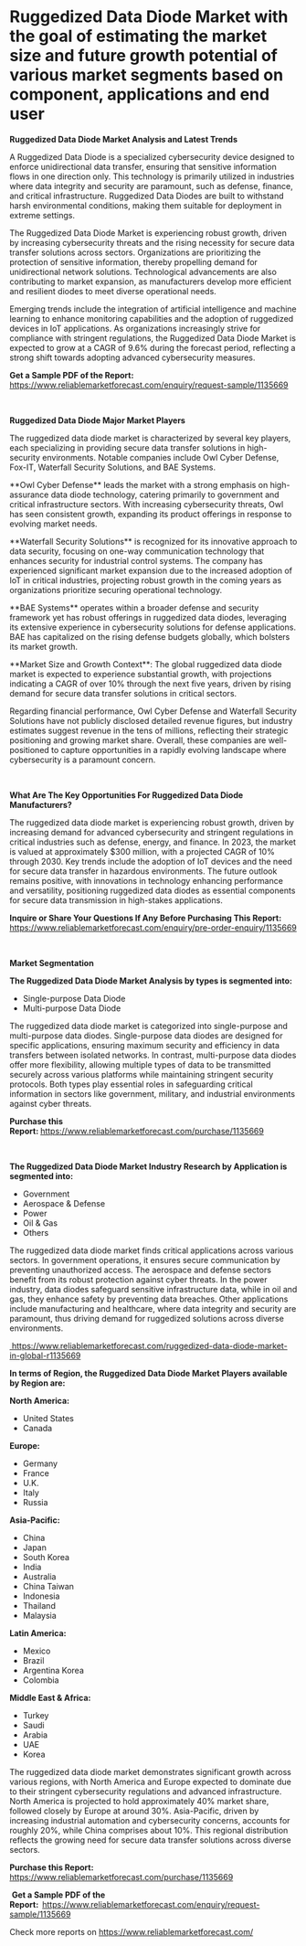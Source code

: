<p><h1>Ruggedized Data Diode Market with the goal of estimating the market size and future growth potential of various market segments based on component, applications and end user</h1></p><p><strong>Ruggedized Data Diode Market Analysis and Latest Trends</strong></p>
<p><p>A Ruggedized Data Diode is a specialized cybersecurity device designed to enforce unidirectional data transfer, ensuring that sensitive information flows in one direction only. This technology is primarily utilized in industries where data integrity and security are paramount, such as defense, finance, and critical infrastructure. Ruggedized Data Diodes are built to withstand harsh environmental conditions, making them suitable for deployment in extreme settings.</p><p>The Ruggedized Data Diode Market is experiencing robust growth, driven by increasing cybersecurity threats and the rising necessity for secure data transfer solutions across sectors. Organizations are prioritizing the protection of sensitive information, thereby propelling demand for unidirectional network solutions. Technological advancements are also contributing to market expansion, as manufacturers develop more efficient and resilient diodes to meet diverse operational needs.</p><p>Emerging trends include the integration of artificial intelligence and machine learning to enhance monitoring capabilities and the adoption of ruggedized devices in IoT applications. As organizations increasingly strive for compliance with stringent regulations, the Ruggedized Data Diode Market is expected to grow at a CAGR of 9.6% during the forecast period, reflecting a strong shift towards adopting advanced cybersecurity measures.</p></p>
<p><strong>Get a Sample PDF of the Report:&nbsp;</strong> <a href="https://www.reliablemarketforecast.com/enquiry/request-sample/1135669?utm_campaign=3327&utm_medium=2&utm_source=Github&utm_content=ia&utm_term=25032025&utm_id=ruggedized-data-diode">https://www.reliablemarketforecast.com/enquiry/request-sample/1135669</a></p>
<p>&nbsp;</p>
<p><strong>Ruggedized Data Diode Major Market Players</strong></p>
<p><p>The ruggedized data diode market is characterized by several key players, each specializing in providing secure data transfer solutions in high-security environments. Notable companies include Owl Cyber Defense, Fox-IT, Waterfall Security Solutions, and BAE Systems.</p><p>**Owl Cyber Defense** leads the market with a strong emphasis on high-assurance data diode technology, catering primarily to government and critical infrastructure sectors. With increasing cybersecurity threats, Owl has seen consistent growth, expanding its product offerings in response to evolving market needs.</p><p>**Waterfall Security Solutions** is recognized for its innovative approach to data security, focusing on one-way communication technology that enhances security for industrial control systems. The company has experienced significant market expansion due to the increased adoption of IoT in critical industries, projecting robust growth in the coming years as organizations prioritize securing operational technology.</p><p>**BAE Systems** operates within a broader defense and security framework yet has robust offerings in ruggedized data diodes, leveraging its extensive experience in cybersecurity solutions for defense applications. BAE has capitalized on the rising defense budgets globally, which bolsters its market growth.</p><p>**Market Size and Growth Context**: The global ruggedized data diode market is expected to experience substantial growth, with projections indicating a CAGR of over 10% through the next five years, driven by rising demand for secure data transfer solutions in critical sectors.</p><p>Regarding financial performance, Owl Cyber Defense and Waterfall Security Solutions have not publicly disclosed detailed revenue figures, but industry estimates suggest revenue in the tens of millions, reflecting their strategic positioning and growing market share. Overall, these companies are well-positioned to capture opportunities in a rapidly evolving landscape where cybersecurity is a paramount concern.</p></p>
<p>&nbsp;</p>
<p><strong>What Are The Key Opportunities For Ruggedized Data Diode Manufacturers?</strong></p>
<p><p>The ruggedized data diode market is experiencing robust growth, driven by increasing demand for advanced cybersecurity and stringent regulations in critical industries such as defense, energy, and finance. In 2023, the market is valued at approximately $300 million, with a projected CAGR of 10% through 2030. Key trends include the adoption of IoT devices and the need for secure data transfer in hazardous environments. The future outlook remains positive, with innovations in technology enhancing performance and versatility, positioning ruggedized data diodes as essential components for secure data transmission in high-stakes applications.</p></p>
<p><strong>Inquire or Share Your Questions If Any Before Purchasing This Report:</strong> <a href="https://www.reliablemarketforecast.com/enquiry/pre-order-enquiry/1135669?utm_campaign=3327&utm_medium=2&utm_source=Github&utm_content=ia&utm_term=25032025&utm_id=ruggedized-data-diode">https://www.reliablemarketforecast.com/enquiry/pre-order-enquiry/1135669</a></p>
<p>&nbsp;</p>
<p><strong>Market Segmentation</strong></p>
<p><strong>The Ruggedized Data Diode Market Analysis by types is segmented into:</strong></p>
<p><ul><li>Single-purpose Data Diode</li><li>Multi-purpose Data Diode</li></ul></p>
<p><p>The ruggedized data diode market is categorized into single-purpose and multi-purpose data diodes. Single-purpose data diodes are designed for specific applications, ensuring maximum security and efficiency in data transfers between isolated networks. In contrast, multi-purpose data diodes offer more flexibility, allowing multiple types of data to be transmitted securely across various platforms while maintaining stringent security protocols. Both types play essential roles in safeguarding critical information in sectors like government, military, and industrial environments against cyber threats.</p></p>
<p><strong>Purchase this Report:&nbsp;</strong><a href="https://www.reliablemarketforecast.com/purchase/1135669?utm_campaign=3327&utm_medium=2&utm_source=Github&utm_content=ia&utm_term=25032025&utm_id=ruggedized-data-diode">https://www.reliablemarketforecast.com/purchase/1135669</a></p>
<p>&nbsp;</p>
<p><strong>The Ruggedized Data Diode Market Industry Research by Application is segmented into:</strong></p>
<p><ul><li>Government</li><li>Aerospace & Defense</li><li>Power</li><li>Oil & Gas</li><li>Others</li></ul></p>
<p><p>The ruggedized data diode market finds critical applications across various sectors. In government operations, it ensures secure communication by preventing unauthorized access. The aerospace and defense sectors benefit from its robust protection against cyber threats. In the power industry, data diodes safeguard sensitive infrastructure data, while in oil and gas, they enhance safety by preventing data breaches. Other applications include manufacturing and healthcare, where data integrity and security are paramount, thus driving demand for ruggedized solutions across diverse environments.</p></p>
<p><a href="https://www.reliablemarketforecast.com/ruggedized-data-diode-market-in-global-r1135669?utm_campaign=3327&utm_medium=2&utm_source=Github&utm_content=ia&utm_term=25032025&utm_id=ruggedized-data-diode">&nbsp;https://www.reliablemarketforecast.com/ruggedized-data-diode-market-in-global-r1135669</a></p>
<p><strong>In terms of Region, the Ruggedized Data Diode Market Players available by Region are:</strong></p>
<p>
    <p> <strong> North America: </strong>
        <ul>
            <li>United States</li>
            <li>Canada</li>
        </ul>
        </p> 
    <p> <strong> Europe: </strong>
        <ul>
            <li>Germany</li>
            <li>France</li>
            <li>U.K.</li>
            <li>Italy</li>
            <li>Russia</li>
        </ul>
        </p> 
    <p> <strong> Asia-Pacific: </strong>
        <ul>
            <li>China</li>
            <li>Japan</li>
            <li>South Korea</li>
            <li>India</li>
            <li>Australia</li>
            <li>China Taiwan</li>
            <li>Indonesia</li>
            <li>Thailand</li>
            <li>Malaysia</li>
        </ul>
        </p> 
    <p> <strong> Latin America: </strong>
        <ul>
            <li>Mexico</li>
            <li>Brazil</li>
            <li>Argentina Korea</li>
            <li>Colombia</li>
        </ul>
        </p> 
    <p> <strong> Middle East & Africa: </strong>
        <ul>
            <li>Turkey</li>
            <li>Saudi</li>
            <li>Arabia</li>
            <li>UAE</li>
            <li>Korea</li>
        </ul>
    </p>
    </p>
<p><p>The ruggedized data diode market demonstrates significant growth across various regions, with North America and Europe expected to dominate due to their stringent cybersecurity regulations and advanced infrastructure. North America is projected to hold approximately 40% market share, followed closely by Europe at around 30%. Asia-Pacific, driven by increasing industrial automation and cybersecurity concerns, accounts for roughly 20%, while China comprises about 10%. This regional distribution reflects the growing need for secure data transfer solutions across diverse sectors.</p></p>
<p><strong>Purchase this Report: </strong><a href="https://www.reliablemarketforecast.com/purchase/1135669?utm_campaign=3327&utm_medium=2&utm_source=Github&utm_content=ia&utm_term=25032025&utm_id=ruggedized-data-diode">https://www.reliablemarketforecast.com/purchase/1135669</a></p>
<p>&nbsp;<strong>Get a Sample PDF of the Report:&nbsp;&nbsp;</strong><a href="https://www.reliablemarketforecast.com/enquiry/request-sample/1135669?utm_campaign=3327&utm_medium=2&utm_source=Github&utm_content=ia&utm_term=25032025&utm_id=ruggedized-data-diode">https://www.reliablemarketforecast.com/enquiry/request-sample/1135669</a></p>
<p><strong></strong></p>
<p>Check more reports on <a href="https://www.reliablemarketforecast.com/?utm_campaign=3327&utm_medium=2&utm_source=Github&utm_content=ia&utm_term=25032025&utm_id=ruggedized-data-diode">https://www.reliablemarketforecast.com/</a></p>